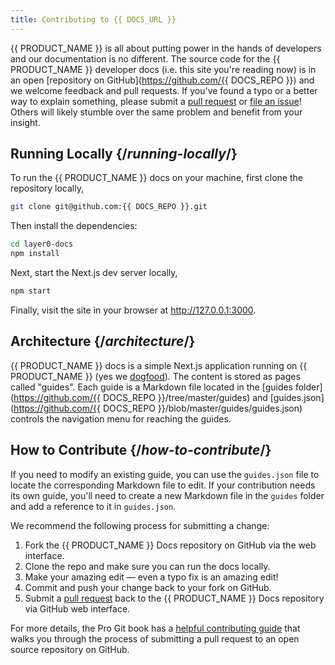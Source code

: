 ```yaml
---
title: Contributing to {{ DOCS_URL }}
---
```


{{ PRODUCT_NAME }} is all about putting power in the hands of developers and our documentation is no different. The source code for the {{ PRODUCT_NAME }} developer docs (i.e. this site you're reading now) is in an open [repository on GitHub](https://github.com/{{ DOCS_REPO }}) and we welcome feedback and pull requests. If you've found a typo or a better way to explain something, please submit a [pull request](https://github.com/layer0-docs/layer0-docs/pulls) or [file an issue](https://github.com/layer0-docs/layer0-docs/issues)! Others will likely stumble over the same problem and benefit from your insight.

## Running Locally {/*running-locally*/}

To run the {{ PRODUCT_NAME }} docs on your machine, first clone the repository locally,

```bash
git clone git@github.com:{{ DOCS_REPO }}.git
```

Then install the dependencies:

```bash
cd layer0-docs
npm install
```

Next, start the Next.js dev server locally,

```bash
npm start
```

Finally, visit the site in your browser at http://127.0.0.1:3000.

## Architecture {/*architecture*/}

{{ PRODUCT_NAME }} docs is a simple Next.js application running on {{ PRODUCT_NAME }} (yes we [dogfood](https://en.wikipedia.org/wiki/Eating_your_own_dog_food)). The content is stored as pages called "guides". Each guide is a Markdown file located in the [guides folder](https://github.com/{{ DOCS_REPO }}/tree/master/guides) and [guides.json](https://github.com/{{ DOCS_REPO }}/blob/master/guides/guides.json) controls the navigation menu for reaching the guides.

## How to Contribute {/*how-to-contribute*/}

If you need to modify an existing guide, you can use the `guides.json` file to locate the corresponding Markdown file to edit. If your contribution needs its own guide, you'll need to create a new Markdown file in the `guides` folder and add a reference to it in `guides.json`.

We recommend the following process for submitting a change:

1. Fork the {{ PRODUCT_NAME }} Docs repository on GitHub via the web interface.
2. Clone the repo and make sure you can run the docs locally.
3. Make your amazing edit — even a typo fix is an amazing edit!
4. Commit and push your change back to your fork on GitHub.
5. Submit a [pull request](https://docs.github.com/en/github/collaborating-with-issues-and-pull-requests/about-pull-requests) back to the {{ PRODUCT_NAME }} Docs repository via GitHub web interface.

For more details, the Pro Git book has a [helpful contributing guide](https://git-scm.com/book/en/v2/GitHub-Contributing-to-a-Project) that walks you through the process of submitting a pull request to an open source repository on GitHub.
